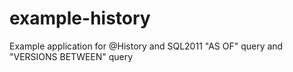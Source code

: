 # example-history
Example application for @History and SQL2011 "AS OF" query and "VERSIONS BETWEEN" query
